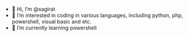 - 👋 Hi, I’m @sagirat
- 👀 I’m interested in coding in various languages, including python, php, powershell, visual basic and etc.
- 🌱 I’m currently learning powershell

<!---
sagirat/sagirat is a ✨ special ✨ repository because its `README.md` (this file) appears on your GitHub profile.
You can click the Preview link to take a look at your changes.
--->
